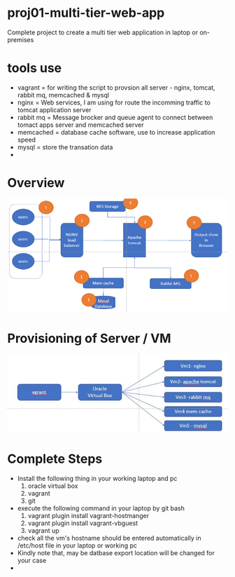 # proj01-multi-tier-web-app
Complete project to create a multi tier web application in  laptop or on-premises<br>

# tools use 
* vagrant  = for writing the script to provsion all server - nginx, tomcat, rabbit mq, memcached & mysql <br>
* nginx = Web services, I am using for route the incomming traffic to tomcat application server <br>
* rabbit mq = Message brocker and queue agent to connect between tomact apps server and memcached server <br>
* memcached = database cache software, use to increase application speed <br>
* mysql = store the transation data  <br>
*
# Overview 
![](images/image.png)

# Provisioning of Server / VM
![](images/provisioning-vm.JPG)

# Complete Steps
  
* Install the following thing in your working laptop and pc   
   1) oracle virtual box
   2) vagrant
   3) git
* execute the following command in your laptop by git bash 
   1) vagrant plugin install vagrant-hostmanger
   2) vagrant plugin install vagrant-vbguest
   3) vagrant up
 * check all the vm's hostname should be entered automatically in /etc/host file in your laptop or working pc 
 * Kindly note that, may be datbase export location will be changed for your case 
 *

